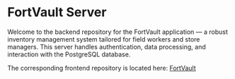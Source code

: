 # FortVault Server

Welcome to the backend repository for the FortVault application — a robust inventory management system tailored for field workers and store managers. This server handles authentication, data processing, and interaction with the PostgreSQL database.

The corresponding frontend repository is located here: [FortVault](https://github.com/KevinPramudyanto/fortvault)
